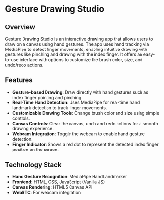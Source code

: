 # Gesture Drawing Studio

## Overview

Gesture Drawing Studio is an interactive drawing app that allows users to draw on a canvas using hand gestures. The app uses hand tracking via MediaPipe to detect finger movements, enabling intuitive drawing with gestures like pinching and drawing with the index finger. It offers an easy-to-use interface with options to customize the brush color, size, and undo/redo actions.

## Features

- **Gesture-based Drawing**: Draw directly with hand gestures such as index finger pointing and pinching.
- **Real-Time Hand Detection**: Uses MediaPipe for real-time hand landmark detection to track finger movements.
- **Customizable Drawing Tools**: Change brush color and size using simple controls.
- **Canvas Controls**: Clear the canvas, undo and redo actions for a smooth drawing experience.
- **Webcam Integration**: Toggle the webcam to enable hand gesture detection.
- **Finger Indicator**: Shows a red dot to represent the detected index finger position on the screen.

## Technology Stack

- **Hand Gesture Recognition**: MediaPipe HandLandmarker
- **Frontend**: HTML, CSS, JavaScript (Vanilla JS)
- **Canvas Rendering**: HTML5 Canvas API
- **WebRTC**: For webcam integration